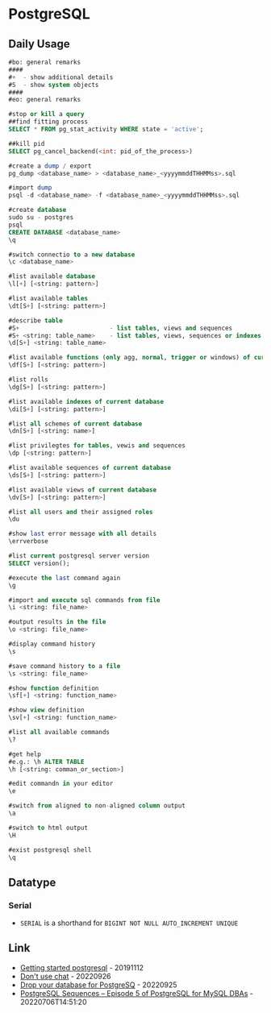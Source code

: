 # PostgreSQL

## Daily Usage

```sql
#bo: general remarks
####
#+  - show additional details
#S  - show system objects
####
#eo: general remarks

#stop or kill a query
##find fitting process
SELECT * FROM pg_stat_activity WHERE state = 'active';

##kill pid
SELECT pg_cancel_backend(<int: pid_of_the_process>)

#create a dump / export
pg_dump <database_name> > <database_name>_<yyyymmddTHHMMss>.sql

#import dump
psql -d <database_name> -f <database_name>_<yyyymmddTHHMMss>.sql

#create database
sudo su - postgres
psql
CREATE DATABASE <database_name>
\q

#switch connectio to a new database
\c <database_name>

#list available database
\l[+] [<string: pattern>]

#list available tables
\dt[S+] [<string: pattern>]

#describe table
#S+                         - list tables, views and sequences
#S+ <string: table_name>    - list tables, views, sequences or indexes
\d[S+] <string: table_name>

#list available functions (only agg, normal, trigger or windows) of current database
\df[S+] [<string: pattern>]

#list rolls
\dg[S+] [<string: pattern>]

#list available indexes of current database
\di[S+] [<string: pattern>]

#list all schemes of current database
\dn[S+] [<string: name>]

#list privilegtes for tables, vewis and sequences
\dp [<string: pattern>]

#list available sequences of current database
\ds[S+] [<string: pattern>]

#list available views of current database
\dv[S+] [<string: pattern>]

#list all users and their assigned roles
\du

#show last error message with all details
\errverbose

#list current postgresql server version
SELECT version();

#execute the last command again
\g

#import and execute sql commands from file
\i <string: file_name>

#output results in the file
\o <string: file_name>

#display command history
\s

#save command history to a file
\s <string: file_name>

#show function definition
\sf[+] <string: function_name>

#show view definition
\sv[+] <string: function_name>

#list all available commands
\?

#get help
#e.g.: \h ALTER TABLE
\h [<string: comman_or_section>]

#edit commandn in your editor
\e

#switch from aligned to non-aligned column output
\a

#switch to html output
\H

#exist postgresql shell
\q
```

## Datatype

### Serial

* `SERIAL` is a shorthand for `BIGINT NOT NULL AUTO_INCREMENT UNIQUE`

## Link

* [Getting started postgresql](https://opensource.com/article/19/11/getting-started-postgresql) - 20191112
* [Don't use chat](https://wiki.postgresql.org/wiki/Don't_Do_This#Don.27t_use_char.28n.29) - 20220926
* [Drop your database for PostgreSQ](https://opensource.com/article/22/9/drop-your-database-for-postgresql) - 20220925
* [PostgreSQL Sequences – Episode 5 of PostgreSQL for MySQL DBAs](https://www.percona.com/blog/postgresql-sequences-episode-5-of-postgresql-for-mysql-dbas/) - 20220706T14:51:20


